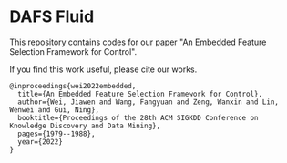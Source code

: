 # DAFS Fluid
This repository contains codes for our paper "An Embedded Feature Selection Framework for Control".

If you find this work useful, please cite our works.

```
@inproceedings{wei2022embedded,
  title={An Embedded Feature Selection Framework for Control},
  author={Wei, Jiawen and Wang, Fangyuan and Zeng, Wanxin and Lin, Wenwei and Gui, Ning},
  booktitle={Proceedings of the 28th ACM SIGKDD Conference on Knowledge Discovery and Data Mining},
  pages={1979--1988},
  year={2022}
}
```
